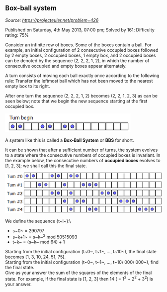 Box-ball system
---------------

*Source: https://projecteuler.net/problem=426*

Published on Saturday, 4th May 2013, 07:00 pm; Solved by 161; Difficulty
rating: 75%

Consider an infinite row of boxes. Some of the boxes contain a ball. For
example, an initial configuration of 2 consecutive occupied boxes
followed by 2 empty boxes, 2 occupied boxes, 1 empty box, and 2 occupied
boxes can be denoted by the sequence (2, 2, 2, 1, 2), in which the
number of consecutive occupied and empty boxes appear alternately.

A turn consists of moving each ball exactly once according to the
following rule: Transfer the leftmost ball which has not been moved to
the nearest empty box to its right.

After one turn the sequence (2, 2, 2, 1, 2) becomes (2, 2, 1, 2, 3) as
can be seen below; note that we begin the new sequence starting at the
first occupied box.

![p426\_baxball1.gif](img/p426_baxball1.gif)

A system like this is called a **Box-Ball System** or **BBS** for short.

It can be shown that after a sufficient number of turns, the system
evolves to a state where the consecutive numbers of occupied boxes is
invariant. In the example below, the consecutive numbers of **occupied
boxes** evolves to [1, 2, 3]; we shall call this the final state.

![p426\_baxball2.gif](img/p426_baxball2.gif)

We define the sequence {t~i~}:\

-   s~0~ = 290797
-   s~k+1~ = s~k~<sup>2</sup> mod 50515093
-   t~k~ = (s~k~ mod 64) + 1

Starting from the initial configuration (t~0~, t~1~, …, t~10~), the
final state becomes [1, 3, 10, 24, 51, 75].\
 Starting from the initial configuration (t~0~, t~1~, …,
t~10\\ 000\\ 000~), find the final state.\
 Give as your answer the sum of the squares of the elements of the final
state. For example, if the final state is [1, 2, 3] then 14 ( = 1<sup>2</sup> +
2<sup>2</sup> + 3<sup>2</sup>) is your answer.
